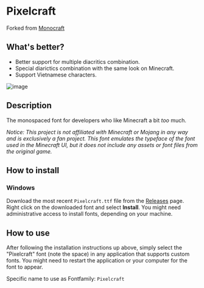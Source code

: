 # Pixelcraft

Forked from [Monocraft](https://github.com/IdreesInc/Monocraft)

## What's better?

- Better support for multiple diacritics combination.
- Special diarictics combination with the same look on Minecraft.
- Support Vietnamese characters.

![image](https://github.com/aquapaka/Pixelcraft/assets/84399613/d9ea9a52-6283-403a-86b2-2365a753f896)

## Description

The monospaced font for developers who like Minecraft a bit _too_ much.

*Notice: This project is not affiliated with Minecraft or Mojang in any way and is exclusively a fan project. This font emulates the typeface of the font used in the Minecraft UI, but it does not include any assets or font files from the original game.*

## How to install

### Windows

Download the most recent `Pixelcraft.ttf` file from the [Releases](https://github.com/aquapaka/Pixelcraft/releases) page. Right click on the downloaded font and select **Install**. You might need administrative access to install fonts, depending on your machine.

## How to use

After following the installation instructions up above, simply select the "Pixelcraft" font (note the space) in any application that supports custom fonts. You might need to restart the application or your computer for the font to appear.

Specific name to use as Fontfamily: `Pixelcraft`
